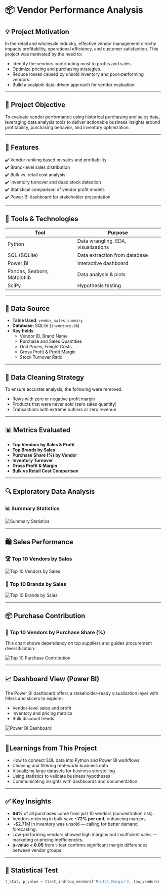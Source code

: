 # 📦 Vendor Performance Analysis

## 💡 Project Motivation

In the retail and wholesale industry, effective vendor management directly impacts profitability, operational efficiency, and customer satisfaction. This project was motivated by the need to:

- Identify the vendors contributing most to profits and sales.
- Optimize pricing and purchasing strategies.
- Reduce losses caused by unsold inventory and poor-performing vendors.
- Build a scalable data-driven approach for vendor evaluation.

---

## 🧠 Project Objective

To evaluate vendor performance using historical purchasing and sales data, leveraging data analysis tools to deliver actionable business insights around profitability, purchasing behavior, and inventory optimization.

---

## 🧰 Features

✔️ Vendor ranking based on sales and profitability  
✔️ Brand-level sales distribution  
✔️ Bulk vs. retail cost analysis  
✔️ Inventory turnover and dead stock detection  
✔️ Statistical comparison of vendor profit models  
✔️ Power BI dashboard for stakeholder presentation

---

## 🚀 Tools & Technologies

| Tool        | Purpose                             |
|-------------|-------------------------------------|
| Python      | Data wrangling, EDA, visualizations |
| SQL (SQLite)| Data extraction from database       |
| Power BI    | Interactive dashboard               |
| Pandas, Seaborn, Matplotlib | Data analysis & plots |
| SciPy       | Hypothesis testing                  |

---

## 📂 Data Source

- **Table Used**: `vendor_sales_summary`  
- **Database**: SQLite (`inventory.db`)
- **Key fields**:
  - Vendor ID, Brand Name
  - Purchase and Sales Quantities
  - Unit Prices, Freight Costs
  - Gross Profit & Profit Margin
  - Stock Turnover Ratio

---

## 🔬 Data Cleaning Strategy

To ensure accurate analysis, the following were removed:
- Rows with zero or negative profit margin
- Products that were never sold (zero sales quantity)
- Transactions with extreme outliers or zero revenue

---

## 📊 Metrics Evaluated

- **Top Vendors by Sales & Profit**
- **Top Brands by Sales**
- **Purchase Share (%) by Vendor**
- **Inventory Turnover**
- **Gross Profit & Margin**
- **Bulk vs Retail Cost Comparison**

---

## 🔍 Exploratory Data Analysis

### 📊 Summary Statistics

![Summary Statistics](./visuals/summary_statistics.png)

---

## 🛍️ Sales Performance

### 🏆 Top 10 Vendors by Sales

![Top 10 Vendors by Sales](./visuals/top_10_vendors_sales.png)

### 🧵 Top 10 Brands by Sales

![Top 10 Brands by Sales](./visuals/top_10_brands_sales.png)

---

## 📦 Purchase Contribution

### 🧮 Top 10 Vendors by Purchase Share (%)

This chart shows dependency on top suppliers and guides procurement diversification.

![Top 10 Purchase Contribution](./visuals/purchase_contribution.png)

---

## 📈 Dashboard View (Power BI)

The Power BI dashboard offers a stakeholder-ready visualization layer with filters and slicers to explore:
- Vendor-level sales and profit
- Inventory and pricing metrics
- Bulk discount trends

![Power BI Dashboard](./visuals/powerbi_dashboard.png)

---

## 📌Learnings from This Project

- How to connect SQL data into Python and Power BI workflows
- Cleaning and filtering real-world business data
- Visualizing large datasets for business storytelling
- Using statistics to validate business hypotheses
- Communicating insights with dashboards and documentation

---

## ✅ Key Insights

- **66%** of all purchases come from just 10 vendors (concentration risk).
- Vendors ordering in bulk save **~72% per unit**, enhancing margins.
- ~$2.71M in inventory was unsold — calling for better demand forecasting.
- Low-performing vendors showed high margins but insufficient sales — marketing or pricing inefficiencies.
- **p-value < 0.05** from t-test confirms significant margin differences between vendor groups.

---

## 🧪 Statistical Test

```python
t_stat, p_value = ttest_ind(top_vendors['Profit_Margin'], low_vendors['Profit_Margin'], equal_var=False)
